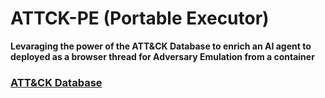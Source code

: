 # ATTCK-PE (Portable Executor)
**Levaraging the power of the ATT&CK Database to enrich an AI agent to deployed as a browser thread for Adversary Emulation from a container**
### [ATT&CK Database](https://cmndcntrl.notion.site/ATT-CK-TTP-Database-82388bfa18a6411c8bdf844a7880bc6b)
